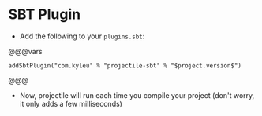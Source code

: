 # SBT Plugin

- Add the following to your `plugins.sbt`: 

@@@vars
```
addSbtPlugin("com.kyleu" % "projectile-sbt" % "$project.version$")
```
@@@

- Now, projectile will run each time you compile your project (don't worry, it only adds a few milliseconds)


